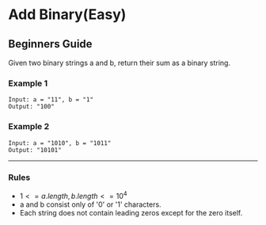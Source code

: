 # Add Binary(Easy)

## Beginners Guide

Given two binary strings a and b, return their sum as a binary string.

### Example 1

```go=
Input: a = "11", b = "1"
Output: "100"
```

### Example 2

```go=
Input: a = "1010", b = "1011"
Output: "10101"
```

---

### Rules

* $1 <= a.length, b.length <= 10^4$
* a and b consist only of '0' or '1' characters.
* Each string does not contain leading zeros except for the zero itself.
